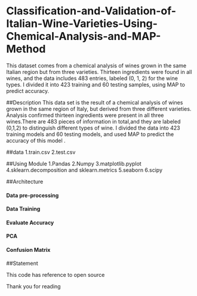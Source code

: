 # Classification-and-Validation-of-Italian-Wine-Varieties-Using-Chemical-Analysis-and-MAP-Method
This dataset comes from a chemical analysis of wines grown in the same Italian region but from three varieties. Thirteen ingredients were found in all wines, and the data includes 483 entries, labeled (0, 1, 2) for the wine types. I divided it into 423 training and 60 testing samples, using MAP to predict accuracy.


##Description
This data set is the result of a chemical analysis of wines grown in the same region of Italy, but derived from three different varieties. 
Analysis confirmed thirteen ingredients were present in all three wines.There are 483 pieces of information in total,and they are labeled (0,1,2) to distinguish different types of wine. 
I divided the data into 423 training models and 60 testing models, and used MAP to predict the accuracy of this model . 

##data
1.train.csv
2.test.csv

##Using Module
1.Pandas
2.Numpy
3.matplotlib.pyplot
4.sklearn.decomposition and sklearn.metrics
5.seaborn
6.scipy

##Architecture 
#### Data pre-processing ########
#### Data Training       ########
#### Evaluate Accuracy   ########  
#### PCA                 ########
#### Confusion Matrix    ########

##Statement    

This code has reference to open source

Thank you for reading 
